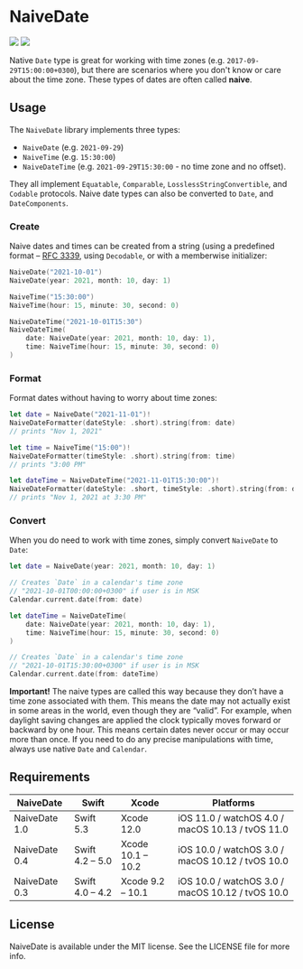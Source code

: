 #  NaiveDate

<p align="left">
<img src="https://img.shields.io/cocoapods/p/NaiveDate.svg?style=flat)">
<a href="https://github.com/kean/NaiveDate/actions/workflows/ci.yml"><img src="https://github.com/kean/NaiveDate/actions/workflows/ci.yml/badge.svg"></a>
</p>

Native `Date` type is great for working with time zones (e.g. `2017-09-29T15:00:00+0300`), but there are scenarios where you don't know or care about the time zone. These types of dates are often called **naive**.


## Usage

The `NaiveDate` library implements three types:

- `NaiveDate` (e.g. `2021-09-29`)
- `NaiveTime` (e.g. `15:30:00`)
- `NaiveDateTime` (e.g. `2021-09-29T15:30:00` - no time zone and no offset).

They all implement `Equatable`, `Comparable`, `LosslessStringConvertible`, and `Codable` protocols. Naive date types can also be converted to `Date`, and `DateComponents`.

### Create

Naive dates and times can be created from a string (using a predefined format – [RFC 3339](https://datatracker.ietf.org/doc/html/rfc3339#section-5.6), using `Decodable`, or with a memberwise initializer:

```swift
NaiveDate("2021-10-01")
NaiveDate(year: 2021, month: 10, day: 1)

NaiveTime("15:30:00")
NaiveTime(hour: 15, minute: 30, second: 0)

NaiveDateTime("2021-10-01T15:30")
NaiveDateTime(
    date: NaiveDate(year: 2021, month: 10, day: 1),
    time: NaiveTime(hour: 15, minute: 30, second: 0)
)
```

### Format

Format dates without having to worry about time zones:

```swift
let date = NaiveDate("2021-11-01")!
NaiveDateFormatter(dateStyle: .short).string(from: date)
// prints "Nov 1, 2021"

let time = NaiveTime("15:00")!
NaiveDateFormatter(timeStyle: .short).string(from: time)
// prints "3:00 PM"

let dateTime = NaiveDateTime("2021-11-01T15:30:00")!
NaiveDateFormatter(dateStyle: .short, timeStyle: .short).string(from: dateTime)
// prints "Nov 1, 2021 at 3:30 PM"
```

### Convert

When you do need to work with time zones, simply convert `NaiveDate` to `Date`:

```swift
let date = NaiveDate(year: 2021, month: 10, day: 1)

// Creates `Date` in a calendar's time zone
// "2021-10-01T00:00:00+0300" if user is in MSK
Calendar.current.date(from: date)
```

```swift
let dateTime = NaiveDateTime(
    date: NaiveDate(year: 2021, month: 10, day: 1),
    time: NaiveTime(hour: 15, minute: 30, second: 0)
)

// Creates `Date` in a calendar's time zone
// "2021-10-01T15:30:00+0300" if user is in MSK
Calendar.current.date(from: dateTime)
```

**Important!** The naive types are called this way because they don’t have a time zone associated with them. This means the date may not actually exist in some areas in the world, even though they are “valid”. For example, when daylight saving changes are applied the clock typically moves forward or backward by one hour. This means certain dates never occur or may occur more than once. If you need to do any precise manipulations with time, always use native `Date` and `Calendar`.

## Requirements

| NaiveDate            | Swift                 | Xcode                | Platforms                                         |
|----------------------|-----------------------|----------------------|---------------------------------------------------|
| NaiveDate 1.0        | Swift 5.3             | Xcode 12.0           | iOS 11.0 / watchOS 4.0 / macOS 10.13 / tvOS 11.0  |
| NaiveDate 0.4        | Swift 4.2 – 5.0       | Xcode 10.1 – 10.2    | iOS 10.0 / watchOS 3.0 / macOS 10.12 / tvOS 10.0  |
| NaiveDate 0.3        | Swift 4.0 – 4.2       | Xcode 9.2 – 10.1     | iOS 10.0 / watchOS 3.0 / macOS 10.12 / tvOS 10.0  |

## License

NaiveDate is available under the MIT license. See the LICENSE file for more info.
